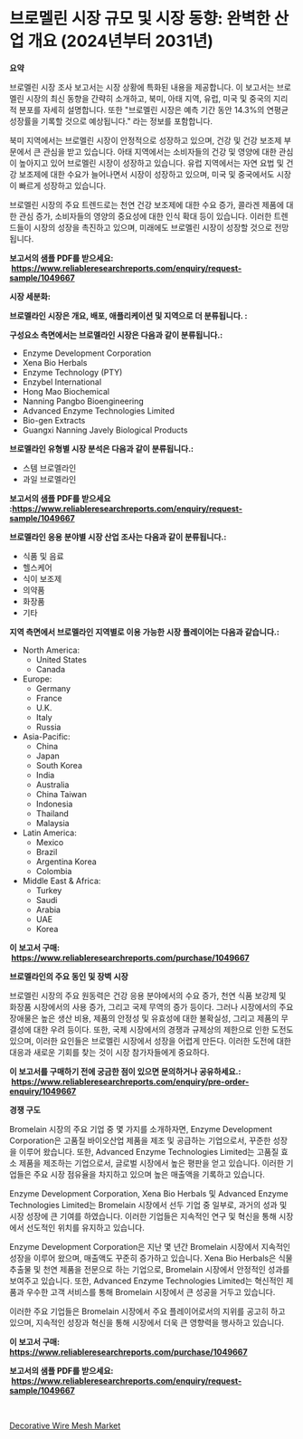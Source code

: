 <p><h1>브로멜린 시장 규모 및 시장 동향: 완벽한 산업 개요 (2024년부터 2031년)</h1></p><p><strong>요약</strong></p>
<p><p>브로멜린 시장 조사 보고서는 시장 상황에 특화된 내용을 제공합니다. 이 보고서는 브로멜린 시장의 최신 동향을 간략히 소개하고, 북미, 아태 지역, 유럽, 미국 및 중국의 지리적 분포를 자세히 설명합니다. 또한 "브로멜린 시장은 예측 기간 동안 14.3%의 연평균 성장률을 기록할 것으로 예상됩니다." 라는 정보를 포함합니다.</p><p>북미 지역에서는 브로멜린 시장이 안정적으로 성장하고 있으며, 건강 및 건강 보조제 부문에서 큰 관심을 받고 있습니다. 아태 지역에서는 소비자들의 건강 및 영양에 대한 관심이 높아지고 있어 브로멜린 시장이 성장하고 있습니다. 유럽 지역에서는 자연 요법 및 건강 보조제에 대한 수요가 늘어나면서 시장이 성장하고 있으며, 미국 및 중국에서도 시장이 빠르게 성장하고 있습니다.</p><p>브로멜린 시장의 주요 트렌드로는 천연 건강 보조제에 대한 수요 증가, 콜라겐 제품에 대한 관심 증가, 소비자들의 영양의 중요성에 대한 인식 확대 등이 있습니다. 이러한 트렌드들이 시장의 성장을 촉진하고 있으며, 미래에도 브로멜린 시장이 성장할 것으로 전망됩니다.</p></p>
<p><strong>보고서의 샘플 PDF를 받으세요: &nbsp;<a href="https://www.reliableresearchreports.com/enquiry/request-sample/1049667">https://www.reliableresearchreports.com/enquiry/request-sample/1049667</a></strong></p>
<p><strong>시장 세분화:</strong></p>
<p><strong> 브로멜라인 시장은 개요, 배포, 애플리케이션 및 지역으로 더 분류됩니다. :</strong></p>
<p><strong>구성요소 측면에서는 브로멜라인 시장은 다음과 같이 분류됩니다.:</strong></p>
<p><ul><li>Enzyme Development Corporation</li><li>Xena Bio Herbals</li><li>Enzyme Technology (PTY)</li><li>Enzybel International</li><li>Hong Mao Biochemical</li><li>Nanning Pangbo Bioengineering</li><li>Advanced Enzyme Technologies Limited</li><li>Bio-gen Extracts</li><li>Guangxi Nanning Javely Biological Products</li></ul></p>
<p><strong> 브로멜라인 유형별 시장 분석은 다음과 같이 분류됩니다.:</strong></p>
<p><ul><li>스템 브로멜라인</li><li>과일 브로멜라인</li></ul></p>
<p><strong>보고서의 샘플 PDF를 받으세요 :<a href="https://www.reliableresearchreports.com/enquiry/request-sample/1049667">https://www.reliableresearchreports.com/enquiry/request-sample/1049667</a></strong></p>
<p><strong> 브로멜라인 응용 분야별 시장 산업 조사는 다음과 같이 분류됩니다.:</strong></p>
<p><ul><li>식품 및 음료</li><li>헬스케어</li><li>식이 보조제</li><li>의약품</li><li>화장품</li><li>기타</li></ul></p>
<p><strong>지역 측면에서 브로멜라인 지역별로 이용 가능한 시장 플레이어는 다음과 같습니다.:</strong></p>
<p><ul>
    <li>
        North America:
        <ul>
            <li>United States</li>
            <li>Canada</li>
        </ul>
    </li>
    <li>
        Europe:
        <ul>
            <li>Germany</li>
            <li>France</li>
            <li>U.K.</li>
            <li>Italy</li>
            <li>Russia</li>
        </ul>
    </li>
    <li>
        Asia-Pacific:
        <ul>
            <li>China</li>
            <li>Japan</li>
            <li>South Korea</li>
            <li>India</li>
            <li>Australia</li>
            <li>China Taiwan</li>
            <li>Indonesia</li>
            <li>Thailand</li>
            <li>Malaysia</li>
        </ul>
    </li>
    <li>
        Latin America:
        <ul>
            <li>Mexico</li>
            <li>Brazil</li>
            <li>Argentina Korea</li>
            <li>Colombia</li>
        </ul>
    </li>
    <li>
        Middle East & Africa:
        <ul>
            <li>Turkey</li>
            <li>Saudi</li>
            <li>Arabia</li>
            <li>UAE</li>
            <li>Korea</li>
        </ul>
    </li>
    </ul></p>
<p><strong>이 보고서 구매: &nbsp;<a href="https://www.reliableresearchreports.com/purchase/1049667">https://www.reliableresearchreports.com/purchase/1049667</a></strong></p>
<p><strong>브로멜라인의 주요 동인 및 장벽 시장</strong></p>
<p><p>브로멜린 시장의 주요 원동력은 건강 응용 분야에서의 수요 증가, 천연 식품 보강제 및 화장품 시장에서의 사용 증가, 그리고 국제 무역의 증가 등이다. 그러나 시장에서의 주요 장애물은 높은 생산 비용, 제품의 안정성 및 유효성에 대한 불확실성, 그리고 제품의 무결성에 대한 우려 등이다. 또한, 국제 시장에서의 경쟁과 규제상의 제한으로 인한 도전도 있으며, 이러한 요인들은 브로멜린 시장에서 성장을 어렵게 만든다. 이러한 도전에 대한 대응과 새로운 기회를 찾는 것이 시장 참가자들에게 중요하다.</p></p>
<p><strong>이 보고서를 구매하기 전에 궁금한 점이 있으면 문의하거나 공유하세요.: &nbsp;<a href="https://www.reliableresearchreports.com/enquiry/pre-order-enquiry/1049667">https://www.reliableresearchreports.com/enquiry/pre-order-enquiry/1049667</a></strong></p>
<p><strong>경쟁 구도</strong></p>
<p><p>Bromelain 시장의 주요 기업 중 몇 가지를 소개하자면, Enzyme Development Corporation은 고품질 바이오산업 제품을 제조 및 공급하는 기업으로서, 꾸준한 성장을 이루어 왔습니다. 또한, Advanced Enzyme Technologies Limited는 고품질 효소 제품을 제조하는 기업으로서, 글로벌 시장에서 높은 평판을 얻고 있습니다. 이러한 기업들은 주요 시장 점유율을 차지하고 있으며 높은 매출액을 기록하고 있습니다.</p><p>Enzyme Development Corporation, Xena Bio Herbals 및 Advanced Enzyme Technologies Limited는 Bromelain 시장에서 선두 기업 중 일부로, 과거의 성과 및 시장 성장에 큰 기여를 하였습니다. 이러한 기업들은 지속적인 연구 및 혁신을 통해 시장에서 선도적인 위치를 유지하고 있습니다.</p><p>Enzyme Development Corporation은 지난 몇 년간 Bromelain 시장에서 지속적인 성장을 이루어 왔으며, 매출액도 꾸준히 증가하고 있습니다. Xena Bio Herbals은 식물 추출물 및 천연 제품을 전문으로 하는 기업으로, Bromelain 시장에서 안정적인 성과를 보여주고 있습니다. 또한, Advanced Enzyme Technologies Limited는 혁신적인 제품과 우수한 고객 서비스를 통해 Bromelain 시장에서 큰 성공을 거두고 있습니다.</p><p>이러한 주요 기업들은 Bromelain 시장에서 주요 플레이어로서의 지위를 공고히 하고 있으며, 지속적인 성장과 혁신을 통해 시장에서 더욱 큰 영향력을 행사하고 있습니다.</p></p>
<p><strong>이 보고서 구매: &nbsp; <a href="https://www.reliableresearchreports.com/purchase/1049667">https://www.reliableresearchreports.com/purchase/1049667</a></strong></p>
<p><strong>보고서의 샘플 PDF를 받으세요: &nbsp;<a href="https://www.reliableresearchreports.com/enquiry/request-sample/1049667">https://www.reliableresearchreports.com/enquiry/request-sample/1049667</a></strong><strong></strong></p>
<p>&nbsp;</p>
<p><p><a href="https://meowing-lemming-dd3.notion.site/Decorative-Wire-Mesh-Market-Analysis-and-Market-Size-Global-Industry-Overview-Market-Segmentation--05524a3ef01647179b29dadb3270c1cf">Decorative Wire Mesh Market</a></p></p>